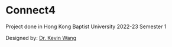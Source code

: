 # Connect4
Project done in Hong Kong Baptist University 2022-23 Semester 1

Designed by: [Dr. Kevin Wang](mailto:kevinw@comp.hkbu.edu.hk)
